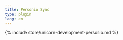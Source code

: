 ```yaml
---
title: Personio Sync
type: plugin
lang: en
---
```


{% include store/unicorn-development-personio.md %}
